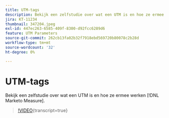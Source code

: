 ```yaml
---
title: UTM-tags
description: Bekijk een zelfstudie over wat een UTM is en hoe ze ermee werken [!DNL Marketo Measure].
jira: KT-11234
thumbnail: 347204.jpeg
exl-id: 447ec263-6585-409f-8300-d92fcc6289d6
feature: UTM Parameters
source-git-commit: 262cb13fa02b32f7918ebd569720b80078c2b28d
workflow-type: tm+mt
source-wordcount: '32'
ht-degree: 0%

---
```


# UTM-tags

Bekijk een zelfstudie over wat een UTM is en hoe ze ermee werken [!DNL Marketo Measure].

>[!VIDEO](https://video.tv.adobe.com/v/347204/?learn=on){transcript=true}
